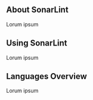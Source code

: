 ## About SonarLint

Lorum ipsum

## Using SonarLint

Lorum ipsum

## Languages Overview

Lorum ipsum